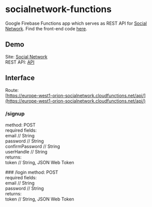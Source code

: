 # socialnetwork-functions
Google Firebase Functions app which serves as REST API for [Social Network](https://bit.ly/2ABep1S). Find the front-end code [here](https://bit.ly/37z0jtT).

## Demo
Site: [Social Network](https://bit.ly/2ABep1S) </br>
REST API: [API](https://europe-west1-orion-socialnetwork.cloudfunctions.net/api/)

## Interface
Route: </br>
[https://europe-west1-orion-socialnetwork.cloudfunctions.net/api/](https://europe-west1-orion-socialnetwork.cloudfunctions.net/api/)

### /signup 
<p>
method: POST </br>
required fields: </br>
    email             // String </br>
    password          // String </br>  
    confirmPassword   // String </br>
    userHandle        // String </br>
returns: </br>
    token             // String, JSON Web Token </br>
</p>    
### /login 
method: POST </br>   
required fields: </br>
    email             // String </br>
    password          // String </br>
returns: </br>
    token             // String, JSON Web Token </br>
